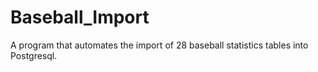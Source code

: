 # Baseball_Import
A program that automates the import of 28 baseball statistics tables into Postgresql.
